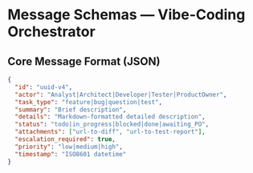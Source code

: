 # Message Schemas — Vibe-Coding Orchestrator

## Core Message Format (JSON)

```json
{
  "id": "uuid-v4",
  "actor": "Analyst|Architect|Developer|Tester|ProductOwner",
  "task_type": "feature|bug|question|test",
  "summary": "Brief description",
  "details": "Markdown-formatted detailed description",
  "status": "todo|in_progress|blocked|done|awaiting_PO",
  "attachments": ["url-to-diff", "url-to-test-report"],
  "escalation_required": true,
  "priority": "low|medium|high",
  "timestamp": "ISO8601 datetime"
}
